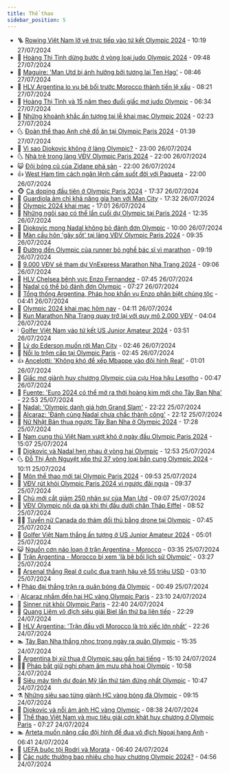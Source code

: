 ```yaml
---
title: Thể thao
sidebar_position: 5
---
```


<!-- vnexpress-the-thao:START -->
- 🪜 [Rowing Việt Nam lỡ vé trực tiếp vào tứ kết Olympic 2024](https://vnexpress.net/rowing-viet-nam-lo-ve-truc-tiep-vao-tu-ket-olympic-2024-4774757.html) - 10:19 27/07/2024
- 🦩 [Hoàng Thị Tình dừng bước ở vòng loại judo Olympic 2024](https://vnexpress.net/hoang-thi-tinh-dung-buoc-o-vong-loai-judo-olympic-2024-4774743.html) - 09:48 27/07/2024
- 🧰 [Maguire: &#39;Man Utd bị ảnh hưởng bởi tương lai Ten Hag&#39;](https://vnexpress.net/maguire-man-utd-bi-anh-huong-boi-tuong-lai-ten-hag-4774736.html) - 08:46 27/07/2024
- 🤗 [HLV Argentina lo vụ bê bối trước Morocco thành tiền lệ xấu](https://vnexpress.net/hlv-argentina-lo-vu-be-boi-truoc-morocco-thanh-tien-le-xau-4774727.html) - 08:21 27/07/2024
- 🥳 [Hoàng Thị Tình và 15 năm theo đuổi giấc mơ judo Olympic](https://vnexpress.net/hoang-thi-tinh-va-15-nam-theo-duoi-giac-mo-judo-olympic-4774699.html) - 06:34 27/07/2024
- 🦣 [Những khoảnh khắc ấn tượng tại lễ khai mạc Olympic 2024](https://vnexpress.net/nhung-khoanh-khac-an-tuong-tai-le-khai-mac-olympic-2024-4774630.html) - 02:23 27/07/2024
- 🌜 [Đoàn thể thao Anh chê đồ ăn tại Olympic Paris 2024](https://vnexpress.net/doan-the-thao-anh-che-do-an-tai-olympic-paris-2024-4774608.html) - 01:39 27/07/2024
- 🫶 [Vì sao Djokovic không ở làng Olympic?](https://vnexpress.net/vi-sao-djokovic-khong-o-lang-olympic-4774567.html) - 23:00 26/07/2024
- 🌜 [Nhà trẻ trong làng VĐV Olympic Paris 2024](https://vnexpress.net/nha-tre-trong-lang-vdv-olympic-paris-2024-4774493.html) - 22:00 26/07/2024
- 😺 [Đội bóng cũ của Zidane phá sản](https://vnexpress.net/doi-bong-cu-cua-zidane-pha-san-4774423.html) - 22:00 26/07/2024
- 👍 [West Ham tìm cách ngăn lệnh cấm suốt đời với Paqueta](https://vnexpress.net/west-ham-tim-cach-ngan-lenh-cam-suot-doi-voi-paqueta-4774547.html) - 22:00 26/07/2024
- 🐵 [Ca doping đầu tiên ở Olympic Paris 2024](https://vnexpress.net/ca-doping-dau-tien-o-olympic-paris-2024-4774586.html) - 17:37 26/07/2024
- 💫 [Guardiola ám chỉ khả năng gia hạn với Man City](https://vnexpress.net/guardiola-am-chi-kha-nang-gia-han-voi-man-city-4774587.html) - 17:32 26/07/2024
- 🦆 [Olympic 2024 khai mạc](https://vnexpress.net/truc-tiep-le-khai-mac-olympic-paris-2024-4774506-tong-thuat.html) - 17:01 26/07/2024
- 🙉 [Những ngôi sao có thể lần cuối dự Olympic tại Paris 2024](https://vnexpress.net/nhung-ngoi-sao-co-the-lan-cuoi-du-olympic-tai-paris-2024-4774568.html) - 12:35 26/07/2024
- 📝 [Djokovic mong Nadal không bỏ đánh đơn Olympic](https://vnexpress.net/djokovic-mong-nadal-khong-bo-danh-don-olympic-4774452.html) - 10:00 26/07/2024
- 💯 [Màn cầu hôn &#39;gây sốt&#39; tại làng VĐV Olympic Paris 2024](https://vnexpress.net/man-cau-hon-gay-sot-tai-lang-vdv-olympic-paris-2024-4774487.html) - 09:35 26/07/2024
- 🌈 [Đường đến Olympic của runner bỏ nghề bác sĩ vì marathon](https://vnexpress.net/duong-den-olympic-cua-runner-bo-nghe-bac-si-vi-marathon-4774485.html) - 09:19 26/07/2024
- 🦩 [9.000 VĐV sẽ tham dự VnExpress Marathon Nha Trang 2024](https://vnexpress.net/9-000-vdv-se-tham-du-vnexpress-marathon-nha-trang-2024-4774414.html) - 09:06 26/07/2024
- 🐲 [HLV Chelsea bênh vực Enzo Fernandez](https://vnexpress.net/hlv-chelsea-benh-vuc-enzo-fernandez-4773814.html) - 07:45 26/07/2024
- 🌁 [Nadal có thể bỏ đánh đơn Olympic](https://vnexpress.net/nadal-co-the-bo-danh-don-olympic-4774438.html) - 07:27 26/07/2024
- 💯 [Tổng thống Argentina, Pháp họp khẩn vụ Enzo phân biệt chủng tộc](https://vnexpress.net/tong-thong-argentina-phap-hop-khan-vu-enzo-phan-biet-chung-toc-4774426.html) - 04:41 26/07/2024
- 🌝 [Olympic 2024 khai mạc hôm nay](https://vnexpress.net/olympic-2024-khai-mac-hom-nay-4774362.html) - 04:11 26/07/2024
- 🤖 [Kun Marathon Nha Trang quay trở lại với quy mô 2.000 VĐV](https://vnexpress.net/kun-marathon-nha-trang-quay-tro-lai-voi-quy-mo-2-000-vdv-4774201.html) - 04:04 26/07/2024
- 🕯 [Golfer Việt Nam vào tứ kết US Junior Amateur 2024](https://vnexpress.net/golfer-viet-nam-vao-tu-ket-us-junior-amateur-2024-4774394.html) - 03:51 26/07/2024
- 🧰 [Lý do Ederson muốn rời Man City](https://vnexpress.net/ly-do-ederson-muon-roi-man-city-4774276.html) - 02:46 26/07/2024
- 🥳 [Nỗi lo trộm cắp tại Olympic Paris](https://vnexpress.net/noi-lo-trom-cap-tai-olympic-paris-4774287.html) - 02:45 26/07/2024
- 👍 [Ancelotti: &#39;Không khó để xếp Mbappe vào đội hình Real&#39;](https://vnexpress.net/ancelotti-khong-kho-de-xep-mbappe-vao-doi-hinh-real-4774294.html) - 01:01 26/07/2024
- 💪 [Giấc mơ giành huy chương Olympic của cựu Hoa hậu Lesotho](https://vnexpress.net/giac-mo-gianh-huy-chuong-olympic-cua-cuu-hoa-hau-lesotho-4774271.html) - 00:47 26/07/2024
- 👹 [Fuente: &#39;Euro 2024 có thể mở ra thời hoàng kim mới cho Tây Ban Nha&#39;](https://vnexpress.net/fuente-euro-2024-co-the-mo-ra-thoi-hoang-kim-moi-cho-tay-ban-nha-4774270.html) - 22:53 25/07/2024
- 🧰 [Nadal: &#39;Olympic danh giá hơn Grand Slam&#39;](https://vnexpress.net/nadal-olympic-danh-gia-hon-grand-slam-4774268.html) - 22:22 25/07/2024
- 🚀 [Alcaraz: &#39;Đánh cùng Nadal chưa chắc thành công&#39;](https://vnexpress.net/alcaraz-danh-cung-nadal-chua-chac-thanh-cong-4774266.html) - 22:12 25/07/2024
- 🎃 [Nữ Nhật Bản thua ngược Tây Ban Nha ở Olympic 2024](https://vnexpress.net/nu-nhat-ban-thua-nguoc-tay-ban-nha-o-olympic-2024-4774260.html) - 17:28 25/07/2024
- 🧰 [Nam cung thủ Việt Nam vượt khó ở ngày đầu Olympic Paris 2024](https://vnexpress.net/nam-cung-thu-viet-nam-vuot-kho-o-ngay-dau-olympic-paris-2024-4774235.html) - 15:07 25/07/2024
- 👀 [Djokovic và Nadal hẹn nhau ở vòng hai Olympic](https://vnexpress.net/djokovic-va-nadal-hen-nhau-o-vong-hai-olympic-4774225.html) - 12:53 25/07/2024
- 🌜 [Đỗ Thị Ánh Nguyệt xếp thứ 37 vòng loại bắn cung Olympic 2024](https://vnexpress.net/do-thi-anh-nguyet-xep-thu-37-vong-loai-ban-cung-olympic-2024-4774170.html) - 10:11 25/07/2024
- 🫶 [Môn thể thao mới tại Olympic Paris 2024](https://vnexpress.net/mon-the-thao-moi-tai-olympic-paris-2024-4774185.html) - 09:53 25/07/2024
- 🦄 [VĐV rút khỏi Olympic Paris 2024 vì ngược đãi ngựa](https://vnexpress.net/vdv-rut-khoi-olympic-paris-2024-vi-nguoc-dai-ngua-4774179.html) - 09:37 25/07/2024
- 🥳 [Chủ mới cắt giảm 250 nhân sự của Man Utd](https://vnexpress.net/chu-moi-cat-giam-250-nhan-su-cua-man-utd-4774144.html) - 09:07 25/07/2024
- 🐲 [VĐV Olympic nổi da gà khi thi đấu dưới chân Tháp Eiffel](https://vnexpress.net/vdv-olympic-noi-da-ga-khi-thi-dau-duoi-chan-thap-eiffel-4774141.html) - 08:52 25/07/2024
- 🧑‍🏫 [Tuyển nữ Canada do thám đối thủ bằng drone tại Olympic](https://vnexpress.net/tuyen-nu-canada-do-tham-doi-thu-bang-drone-tai-olympic-4774092.html) - 07:45 25/07/2024
- 🤔 [Golfer Việt Nam thắng ấn tượng ở US Junior Amateur 2024](https://vnexpress.net/golfer-viet-nam-thang-an-tuong-o-us-junior-amateur-2024-4774040.html) - 05:01 25/07/2024
- 😺 [Nguồn cơn náo loạn ở trận Argentina - Morocco](https://vnexpress.net/nguon-con-nao-loan-o-tran-argentina-morocco-4773919.html) - 03:35 25/07/2024
- 💪 [Trận Argentina - Morocco bị xem &#39;là bê bối lịch sử Olympic&#39;](https://vnexpress.net/tran-argentina-morocco-bi-xem-la-be-boi-lich-su-olympic-4773948.html) - 03:27 25/07/2024
- 💼 [Arsenal thắng Real ở cuộc đua tranh hậu vệ 55 triệu USD](https://vnexpress.net/arsenal-thang-real-o-cuoc-dua-tranh-hau-ve-55-trieu-usd-4773966.html) - 03:10 25/07/2024
- 🕴 [Pháp đại thắng trận ra quân bóng đá Olympic](https://vnexpress.net/phap-dai-thang-tran-ra-quan-bong-da-olympic-4773860.html) - 00:49 25/07/2024
- 🕯 [Alcaraz nhắm đến hai HC vàng Olympic Paris](https://vnexpress.net/alcaraz-nham-den-hai-hc-vang-olympic-paris-4773859.html) - 23:10 24/07/2024
- 📝 [Sinner rút khỏi Olympic Paris](https://vnexpress.net/sinner-rut-khoi-olympic-paris-4773858.html) - 22:40 24/07/2024
- 🧐 [Quang Liêm vô địch siêu giải Biel lần thứ ba liên tiếp](https://vnexpress.net/quang-liem-vo-dich-sieu-giai-biel-lan-thu-ba-lien-tiep-4773855.html) - 22:29 24/07/2024
- 🙉 [HLV Argentina: &#39;Trận đấu với Morocco là trò xiếc lớn nhất&#39;](https://vnexpress.net/hlv-argentina-tran-dau-voi-morocco-la-tro-xiec-lon-nhat-4773857.html) - 22:26 24/07/2024
- 🏊 [Tây Ban Nha thắng nhọc trong ngày ra quân Olympic](https://vnexpress.net/tay-ban-nha-thang-nhoc-trong-ngay-ra-quan-olympic-4773840.html) - 15:35 24/07/2024
- 🌊 [Argentina bị xử thua ở Olympic sau gần hai tiếng](https://vnexpress.net/argentina-bi-xu-thua-o-olympic-sau-gan-hai-tieng-4773829.html) - 15:10 24/07/2024
- 👨‍🏫 [Pháp bắt giữ nghi phạm âm mưu phá hoại Olympic](https://vnexpress.net/phap-bat-giu-nghi-pham-am-muu-pha-hoai-olympic-4773747.html) - 10:58 24/07/2024
- 🥷 [Siêu máy tính dự đoán Mỹ lần thứ tám đứng nhất Olympic](https://vnexpress.net/sieu-may-tinh-du-doan-my-lan-thu-tam-dung-nhat-olympic-4773778.html) - 10:47 24/07/2024
- ⚗️ [Những siêu sao từng giành HC vàng bóng đá Olympic](https://vnexpress.net/nhung-sieu-sao-tung-gianh-hc-vang-bong-da-olympic-4773732.html) - 09:15 24/07/2024
- 🌮 [Djokovic và nỗi ám ảnh HC vàng Olympic](https://vnexpress.net/djokovic-va-noi-am-anh-hc-vang-olympic-4773741.html) - 08:38 24/07/2024
- 🤩 [Thể thao Việt Nam và mục tiêu giải cơn khát huy chương ở Olympic Paris](https://vnexpress.net/the-thao-viet-nam-va-muc-tieu-giai-con-khat-huy-chuong-o-olympic-paris-4773630.html) - 07:27 24/07/2024
- 🏊 [Arteta muốn nâng cấp đội hình để đua vô địch Ngoại hạng Anh](https://vnexpress.net/arteta-muon-nang-cap-doi-hinh-de-dua-vo-dich-ngoai-hang-anh-4773678.html) - 06:41 24/07/2024
- 🐎 [UEFA buộc tội Rodri và Morata](https://vnexpress.net/uefa-buoc-toi-rodri-va-morata-4773581.html) - 06:40 24/07/2024
- 💫 [Các nước thưởng bao nhiêu cho huy chương Olympic 2024?](https://vnexpress.net/cac-nuoc-thuong-bao-nhieu-cho-huy-chuong-olympic-2024-4773440.html) - 04:56 24/07/2024<!-- vnexpress-the-thao:END -->
